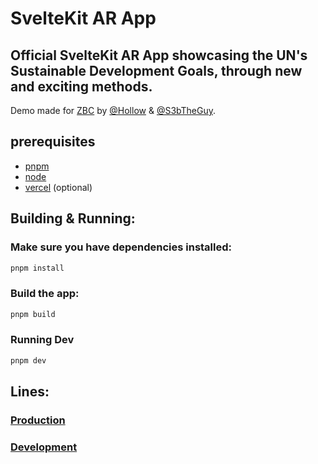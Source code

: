 # SvelteKit AR App

Official SvelteKit AR App showcasing the UN's Sustainable Development Goals, through new and exciting methods.
---
Demo made for [ZBC](https://www.zbc.dk) by [@Hollow](https://github.com/HollowNumber) & [@S3bTheGuy](https://github.com/S3bTheGuy).

## prerequisites
- [pnpm](https://pnpm.io/) 
- [node](https://nodejs.org/en/)
- [vercel](https://vercel.com/) (optional)

## Building & Running: 
    
### Make sure you have dependencies installed:
```bash
pnpm install
```

### Build the app:
```bash
pnpm build
```

### Running Dev
```bash
pnpm dev
```


## Lines:
### [Production](https://sustainable-world-mixed-reality.vercel.app/)
### [Development](https://sustainable-world-mixed-reality-git-testing-s3btheguy.vercel.app/)
